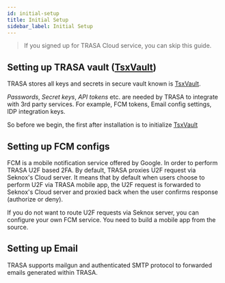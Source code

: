 ```yaml
---
id: initial-setup
title: Initial Setup
sidebar_label: Initial Setup
---
```


> If you signed up for TRASA Cloud service, you can skip this guide.

## Setting up TRASA vault ([TsxVault](docs-link-tsxvault "TsxVault"))
TRASA stores all keys and secrets in secure vault known is [TsxVault](docs-link-tsxvault "TsxVault").

  _Passwords_, _Secret keys_, _API tokens_ etc. are needed by TRASA to integrate with 3rd party services. For example, FCM tokens, Email config settings, IDP integration keys.

So before we begin, the first after installation is to initialize [TsxVault](docs-link-tsxvault "TsxVault") 

## Setting up FCM configs
FCM is a mobile notification service offered by Google. In order to perform TRASA U2F based 2FA. 
By default, TRASA proxies U2F request via Seknox's Cloud server. It means that by default when users choose to perform U2F via TRASA mobile app, the U2F request is forwarded to Seknox's Cloud server and proxied back when the user confirms response (authorize or deny).

If you do not want to route U2F requests via Seknox server, you can configure your own FCM service.
You need to build a mobile app from the source. 
 

## Setting up Email
TRASA supports mailgun and authenticated SMTP protocol to forwarded emails generated within TRASA.
